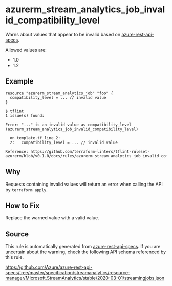 <!--- This file generated by `tools/apispec-rule-gen/main.go`. DO NOT EDIT --->

# azurerm_stream_analytics_job_invalid_compatibility_level

Warns about values that appear to be invalid based on [azure-rest-api-specs](https://github.com/Azure/azure-rest-api-specs).

Allowed values are:
- 1.0
- 1.2

## Example

```hcl
resource "azurerm_stream_analytics_job" "foo" {
  compatibility_level = ... // invalid value
}
```

```
$ tflint
1 issue(s) found:

Error: "..." is an invalid value as compatibility_level (azurerm_stream_analytics_job_invalid_compatibility_level)

  on template.tf line 2:
  2:   compatibility_level = ... // invalid value

Reference: https://github.com/terraform-linters/tflint-ruleset-azurerm/blob/v0.1.0/docs/rules/azurerm_stream_analytics_job_invalid_compatibility_level.md

```

## Why

Requests containing invalid values will return an error when calling the API by `terraform apply`.

## How to Fix

Replace the warned value with a valid value.

## Source

This rule is automatically generated from [azure-rest-api-specs](https://github.com/Azure/azure-rest-api-specs). If you are uncertain about the warning, check the following API schema referenced by this rule.

https://github.com/Azure/azure-rest-api-specs/tree/master/specification/streamanalytics/resource-manager/Microsoft.StreamAnalytics/stable/2020-03-01/streamingjobs.json
